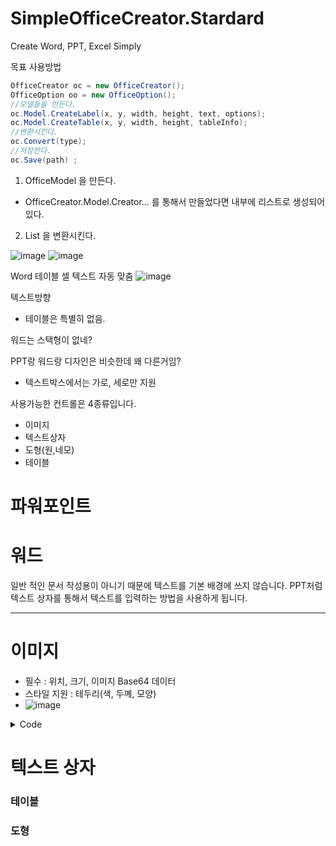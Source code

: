 # SimpleOfficeCreator.Stardard
Create Word, PPT, Excel Simply

목표
사용방법
``` c#
OfficeCreator oc = new OfficeCreator();
OfficeOption oo = new OfficeOption();
//모델들을 만든다.
oc.Model.CreateLabel(x, y, width, height, text, options); 
oc.Model.CreateTable(x, y, width, height, tableInfo);
//변환시킨다.
oc.Convert(type);
//저장한다.
oc.Save(path) ;
```

1. OfficeModel 을 만든다.
  - OfficeCreator.Model.Creator... 를 통해서 만들었다면 내부에 리스트로 생성되어 있다.
2. List<OfficeModel> 을 변환시킨다.


![image](https://github.com/jyseok85/SimpleOfficeCreator.Stardard/assets/48501866/d2e28df7-0975-4f58-98de-95f86d03f39b)
![image](https://github.com/jyseok85/SimpleOfficeCreator.Stardard/assets/48501866/a02d33dd-8712-4134-8a54-edffffef783f)

Word 테이블 셀 텍스트 자동 맞춤
![image](https://github.com/jyseok85/SimpleOfficeCreator.Stardard/assets/48501866/f747cdd5-b653-4900-b460-bf8a3e1fcd29)

텍스트방향
- 테이블은 특별히 없음.

워드는 스택형이 없네?

PPT랑 워드랑 디자인은 비슷한데 왜 다른거임?
- 텍스트박스에서는 가로, 세로만 지원


사용가능한 컨트롤은 4종류입니다.
- 이미지
- 텍스트상자
- 도형(원,네모)
- 테이블

# 파워포인트


# 워드
일반 적인 문서 작성용이 아니기 때문에 텍스트를 기본 배경에 쓰지 않습니다. 
PPT처럼 텍스트 상자를 통해서 텍스트를 입력하는 방법을 사용하게 됩니다. 

<hr/>

# 이미지 
- 필수 : 위치, 크기, 이미지 Base64 데이터
- 스타일 지원 : 테두리(색, 두꼐, 모양)  
- ![image](https://github.com/jyseok85/SimpleOfficeCreator.Standard/assets/48501866/01fb019e-3336-4d63-bd7c-456c800e4606)

<details><summary>Code</summary>
  
``` C#
public string CreateOneImage()
{
    var officeCreator = new OfficeCreator(OfficeType.Word);

    //이미지를 가져온다.
    string base64String = Utils.Instance.GetWebImage(
                          "https://img-prod-cms-rt-microsoft-com.akamaized.net/cms/api/am/imageFileData/RE1Mu3b?ver=5c31");

    //테두리 스타일 지정(옵션)
    var officePictureStyle = new OfficePictureStyle()
    {
        Weight = 3,
        Color = "blue",
        NoOutline = false,
        Dashes = "DashDotDot"
    };

    //이미지 생성
    var model = new OfficeModelCreator().CreatePicture(0, 0, 100, 100, base64String, officePictureStyle);
    
    //모델 목록을 만들고 이미지를 추가한다. 
    var officeModels = new List<OfficeModel>();
    officeModels.Add(model);

    //변환한다. 
    officeCreator.ConvertPage(1, officeModels);

    return officeCreator.Save();
}
```
</details>

# 텍스트 상자

### 테이블

### 도형

